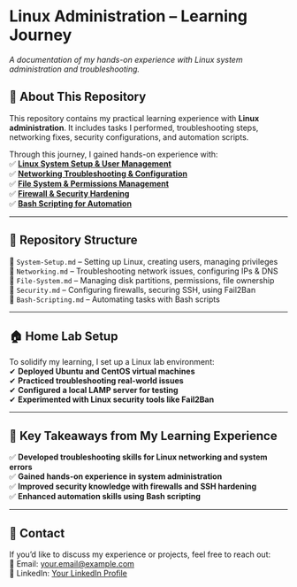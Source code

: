 # **Linux Administration – Learning Journey**  

_A documentation of my hands-on experience with Linux system administration and troubleshooting._  

## **📌 About This Repository**  
This repository contains my practical learning experience with **Linux administration**. It includes tasks I performed, troubleshooting steps, networking fixes, security configurations, and automation scripts.  

Through this journey, I gained hands-on experience with:  
✅ **[Linux System Setup & User Management](System-Setup.md)**  
✅ **[Networking Troubleshooting & Configuration](Networking.md)**  
✅ **[File System & Permissions Management](File-System.md)**  
✅ **[Firewall & Security Hardening](Security.md)**  
✅ **[Bash Scripting for Automation](Bash-Scripting.md)**  

---

## **📂 Repository Structure**  

📁 `System-Setup.md` – Setting up Linux, creating users, managing privileges  
📁 `Networking.md` – Troubleshooting network issues, configuring IPs & DNS  
📁 `File-System.md` – Managing disk partitions, permissions, file ownership  
📁 `Security.md` – Configuring firewalls, securing SSH, using Fail2Ban  
📁 `Bash-Scripting.md` – Automating tasks with Bash scripts  

---

## **🏠 Home Lab Setup**  
To solidify my learning, I set up a Linux lab environment:  
✔ **Deployed Ubuntu and CentOS virtual machines**  
✔ **Practiced troubleshooting real-world issues**  
✔ **Configured a local LAMP server for testing**  
✔ **Experimented with Linux security tools like Fail2Ban**  

---

## **📌 Key Takeaways from My Learning Experience**  
✅ **Developed troubleshooting skills for Linux networking and system errors**  
✅ **Gained hands-on experience in system administration**  
✅ **Improved security knowledge with firewalls and SSH hardening**  
✅ **Enhanced automation skills using Bash scripting**  

---

## **📩 Contact**  
If you’d like to discuss my experience or projects, feel free to reach out:  
📧 Email: your.email@example.com  
💼 LinkedIn: [Your LinkedIn Profile](https://linkedin.com/in/yourprofile)  
